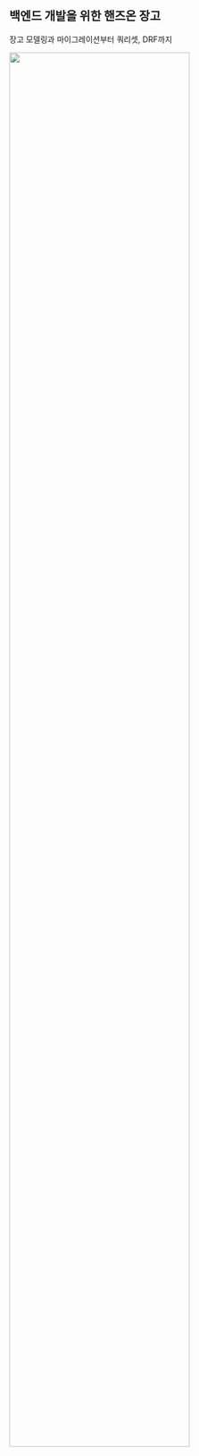## 백엔드 개발을 위한 핸즈온 장고
장고 모델링과 마이그레이션부터 쿼리셋, DRF까지
<p><img src='https://github.com/ziho9593/TIL/assets/62165123/2d6951d1-ab71-440a-895a-8c2cd59d7b71' width=80%></p>